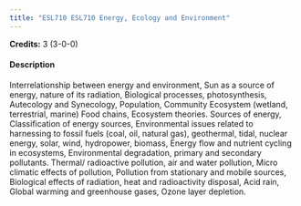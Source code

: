 ```yaml
---
title: "ESL710 ESL710 Energy, Ecology and Environment"
---
```

**Credits:** 3 (3-0-0)

#### Description
Interrelationship between energy and environment, Sun as a source of energy, nature of its radiation, Biological processes, photosynthesis, Autecology and Synecology, Population, Community Ecosystem (wetland, terrestrial, marine) Food chains, Ecosystem theories. Sources of energy, Classification of energy sources, Environmental issues related to harnessing to fossil fuels (coal, oil, natural gas), geothermal, tidal, nuclear energy, solar, wind, hydropower, biomass, Energy flow and nutrient cycling in ecosystems, Environmental degradation, primary and secondary pollutants. Thermal/ radioactive pollution, air and water pollution, Micro climatic effects of pollution, Pollution from stationary and mobile sources, Biological effects of radiation, heat and radioactivity disposal, Acid rain, Global warming and greenhouse gases, Ozone layer depletion.